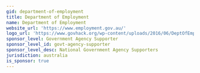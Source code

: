 ```yaml
---
gid: department-of-employment
title: Department of Employment
name: Department of Employment
website_url: 'https://www.employment.gov.au/'
logo_url: 'https://www.govhack.org/wp-content/uploads/2016/06/DeptOfEmployment.jpg'
sponsor_level: Government Agency Supporter
sponsor_level_id: govt-agency-supporter
sponsor_level_desc: National Government Agency Supporters
jurisdiction: australia
is_sponsor: true
---
```

